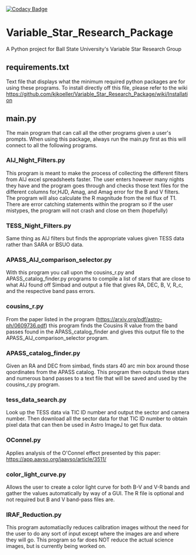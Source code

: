 [![Codacy Badge](https://app.codacy.com/project/badge/Grade/9cd9a15e47ab4ed7b78071d096ea099d)](https://www.codacy.com/gh/kjkoeller/Variable_Star_Research_Package/dashboard?utm_source=github.com&amp;utm_medium=referral&amp;utm_content=kjkoeller/Variable_Star_Research_Package&amp;utm_campaign=Badge_Grade)

# Variable_Star_Research_Package
A Python project for Ball State University's Variable Star Research Group

## requirements.txt
Text file that displays what the minimum required python packages are for using these programs. To install directly off this file, please refer to the wiki https://github.com/kjkoeller/Variable_Star_Research_Package/wiki/Installation

## main.py
The main program that can call all the other programs given a user's prompts. When using this package, always run the main.py first as this will connect to all the following programs.

### AIJ_Night_Filters.py
This program is meant to make the process of collecting the different filters from AIJ excel spreadsheets faster.
The user enters however many nights they have and the program goes through and checks those text files for the
different columns for,HJD, Amag, and Amag error for the B and V filters.
The program will also calculate the R magnitude from the rel flux of T1.
There are error catching statements within the program so if the user mistypes, the program will not crash and
close on them (hopefully)

### TESS_Night_Filters.py
Same thing as AIJ filters but finds the appropriate values given TESS data rather than SARA or BSUO data.

### APASS_AIJ_comparison_selector.py
With this program you call upon the cousins_r.py and APASS_catalog_finder.py programs to compile a list of stars that are close to what AIJ found off Simbad and output a file that gives RA, DEC, B, V, R_c, and the respective band pass errors.

### cousins_r.py
From the paper listed in the program (https://arxiv.org/pdf/astro-ph/0609736.pdf) this program finds the Cousins R value from the band passes found in the APASS_catalog_finder and gives this output file to the APASS_AIJ_comparison_selector program.

### APASS_catalog_finder.py
Given an RA and DEC from simbad, finds stars 40 arc min box around those qoordinates from the APASS catalog. This program then outputs these stars and numerous band passes to a text file that will be saved and used by the cousins_r.py program.

### tess_data_search.py
Look up the TESS data via TIC ID number and output the sector and camera number. Then download all the sector data for that TIC ID number to obtain pixel data that can then be used in Astro ImageJ to get flux data.

### OConnel.py
Applies analysis of the O'Connel effect presented by this paper: https://app.aavso.org/jaavso/article/3511/

### color_light_curve.py
Allows the user to create a color light curve for both B-V and V-R bands and gather the values automatically by way of a GUI. The R file is optional and not required but B and V band-pass files are.

### IRAF_Reduction.py
This program automatiaclly reduces calibration images without the need for the user to do any sort of input except where the images are and where they will go. This program so far does NOT reduce the actual science images, but is currently being worked on.
